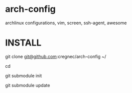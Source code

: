 arch-config
===========

archlinux configurations, vim, screen, ssh-agent, awesome

INSTALL
=======

git clone git@github.com:cregnec/arch-config ~/

cd

git submodule init

git submodule update
